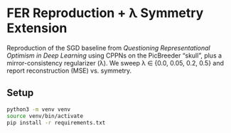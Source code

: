# FER Reproduction + λ Symmetry Extension

Reproduction of the SGD baseline from *Questioning Representational Optimism in Deep Learning* using CPPNs on the PicBreeder “skull”, plus a mirror-consistency regularizer (λ). We sweep λ ∈ {0.0, 0.05, 0.2, 0.5} and report reconstruction (MSE) vs. symmetry.

## Setup
```bash
python3 -m venv venv
source venv/bin/activate
pip install -r requirements.txt
